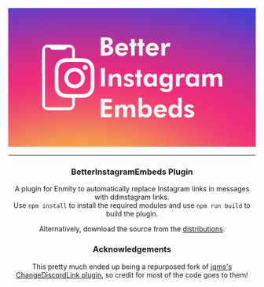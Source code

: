 <div align='center'>
   <img src='https://github.com/GooglyBlox/BetterInstagramEmbeds/blob/main/newbanner.png?raw=true' />
</div>

---

<div align='center'>
   <h3>BetterInstagramEmbeds Plugin</h3>

   A plugin for Enmity to automatically replace Instagram links in messages with ddinstagram links.<br />
   Use `npm install` to install the required modules and use `npm run build` to build the plugin.

   Alternatively, download the source from the <a href="https://github.com/GooglyBlox/BetterInstagramEmbeds/blob/main/dist/BetterInstagramEmbeds.js">distributions</a>.

</div>

<div align='center'> 
   <h3>Acknowledgements</h3>
   This pretty much ended up being a repurposed fork of <a href="https://github.com/jqms/enmity-plugins/tree/main/ChangeDiscordLink">jqms's ChangeDiscordLink plugin</a>, so credit for most of the code goes to them!
</div>
